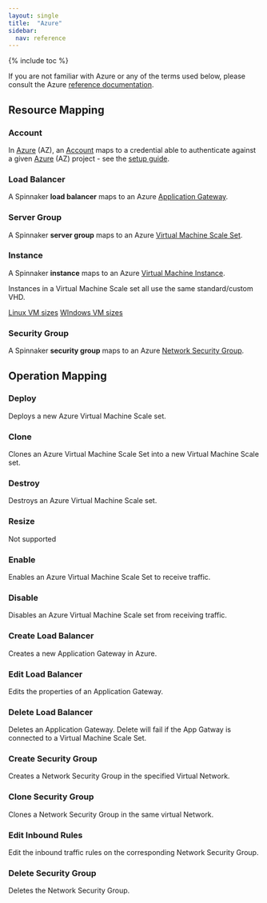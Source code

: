 ```yaml
---
layout: single
title:  "Azure"
sidebar:
  nav: reference
---
```


{% include toc %}

If you are not familiar with Azure or any of the terms used below, please consult the Azure [reference documentation](https://docs.microsoft.com/en-us/azure/).

## Resource Mapping

### Account
In [Azure](https://azure.microsoft.com/) (AZ), an [Account](/concepts/providers/#accounts)
maps to a credential able to authenticate against a given [Azure](https://azure.microsoft.com/) (AZ)
project - see the [setup guide](/setup/providers/azure).

### Load Balancer
A Spinnaker **load balancer** maps to an Azure [Application Gateway](https://azure.microsoft.com/services/application-gateway/).

### Server Group
A Spinnaker **server group** maps to an Azure
[Virtual Machine Scale Set](https://azure.microsoft.com/services/virtual-machine-scale-sets/).

### Instance
A Spinnaker **instance** maps to an Azure [Virtual Machine Instance](https://azure.microsoft.com/services/virtual-machines/).

Instances in a Virtual Machine Scale set all use the same standard/custom VHD.  

[Linux VM sizes](https://docs.microsoft.com/azure/virtual-machines/linux/sizes)
[WIndows VM sizes](https://docs.microsoft.com/azure/virtual-machines/windows/sizes)

### Security Group
A Spinnaker **security group** maps to an Azure [Network Security Group](https://docs.microsoft.com/azure/virtual-network/virtual-networks-nsg).

## Operation Mapping

### Deploy
Deploys a new Azure Virtual Machine Scale set.

### Clone
Clones an Azure Virtual Machine Scale Set into a new Virtual Machine Scale set.

### Destroy
Destroys an Azure Virtual Machine Scale set.

### Resize
Not supported

### Enable
Enables an Azure Virtual Machine Scale Set to receive traffic.

### Disable
Disables an Azure Virtual Machine Scale set from receiving traffic.

### Create Load Balancer
Creates a new Application Gateway in Azure.

### Edit Load Balancer
Edits the properties of an Application Gateway.

### Delete Load Balancer
Deletes an Application Gateway.  Delete will fail if the App Gatway is connected to a Virtual Machine Scale Set.

### Create Security Group
Creates a Network Security Group in the specified Virtual Network.

### Clone Security Group
Clones a Network Security Group in the same virtual Network.

### Edit Inbound Rules
Edit the inbound traffic rules on the corresponding Network Security Group.

### Delete Security Group
Deletes the Network Security Group.
